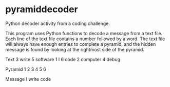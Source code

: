 # pyramiddecoder
Python decoder activity from a coding challenge.

This program uses Python functions to decode a message from a text file. Each line of the text file contains a number followed by a word. The text file will always have enough entries to complete a pyramid, and the hidden message is found by looking at the rightmost side of the pyramid.

Text
3 write
5 software
1 I
6 code
2 computer
4 debug

Pyramid
1
2 3
4 5 6

Message
I write code
